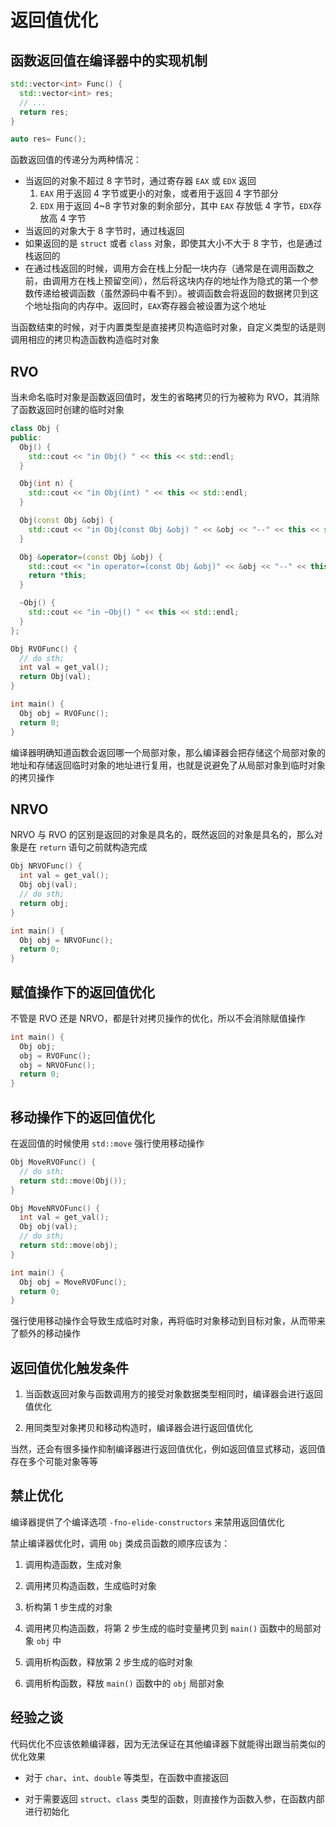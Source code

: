 # 返回值优化

## 函数返回值在编译器中的实现机制

```cpp
std::vector<int> Func() {
  std::vector<int> res;
  // ...
  return res;
}

auto res= Func();
```

函数返回值的传递分为两种情况：

- 当返回的对象不超过 8 字节时，通过寄存器 `EAX` 或 `EDX` 返回
  1. `EAX` 用于返回 4 字节或更小的对象，或者用于返回 4 字节部分
  2. `EDX` 用于返回 4~8 字节对象的剩余部分，其中 `EAX` 存放低 4 字节，`EDX`存放高 4 字节
- 当返回的对象大于 8 字节时，通过栈返回
- 如果返回的是 `struct` 或者 `class` 对象，即使其大小不大于 8 字节，也是通过栈返回的
- 在通过栈返回的时候，调用方会在栈上分配一块内存（通常是在调用函数之前，由调用方在栈上预留空间），然后将这块内存的地址作为隐式的第一个参数传递给被调函数（虽然源码中看不到）。被调函数会将返回的数据拷贝到这个地址指向的内存中。返回时，`EAX`寄存器会被设置为这个地址

当函数结束的时候，对于内置类型是直接拷贝构造临时对象，自定义类型的话是则调用相应的拷贝构造函数构造临时对象

## RVO

当未命名临时对象是函数返回值时，发生的省略拷贝的行为被称为 RVO，其消除了函数返回时创建的临时对象

```cpp
class Obj {
public:
  Obj() {
    std::cout << "in Obj() " << this << std::endl;
  }

  Obj(int n) {
    std::cout << "in Obj(int) " << this << std::endl;
  }

  Obj(const Obj &obj) {
    std::cout << "in Obj(const Obj &obj) " << &obj << "--" << this << std::endl;
  }

  Obj &operator=(const Obj &obj) {
    std::cout << "in operator=(const Obj &obj)" << &obj << "--" << this << std::endl;
    return *this;
  }

  ~Obj() {
    std::cout << "in ~Obj() " << this << std::endl;
  }
};

Obj RVOFunc() {
  // do sth;
  int val = get_val();
  return Obj(val);
}

int main() {
  Obj obj = RVOFunc();
  return 0;
}
```

编译器明确知道函数会返回哪一个局部对象，那么编译器会把存储这个局部对象的地址和存储返回临时对象的地址进行复用，也就是说避免了从局部对象到临时对象的拷贝操作

## NRVO

NRVO 与 RVO 的区别是返回的对象是具名的，既然返回的对象是具名的，那么对象是在 `return` 语句之前就构造完成

```cpp
Obj NRVOFunc() {
  int val = get_val();
  Obj obj(val);
  // do sth;
  return obj;
}

int main() {
  Obj obj = NRVOFunc();
  return 0;
}
```

## 赋值操作下的返回值优化

不管是 RVO 还是 NRVO，都是针对拷贝操作的优化，所以不会消除赋值操作

```cpp
int main() {
  Obj obj;
  obj = RVOFunc();
  obj = NRVOFunc();
  return 0;
}
```

## 移动操作下的返回值优化

在返回值的时候使用 `std::move` 强行使用移动操作

```cpp
Obj MoveRVOFunc() {
  // do sth;
  return std::move(Obj());
}

Obj MoveNRVOFunc() {
  int val = get_val();
  Obj obj(val);
  // do sth;
  return std::move(obj);
}

int main() {
  Obj obj = MoveRVOFunc();
  return 0;
}
```

强行使用移动操作会导致生成临时对象，再将临时对象移动到目标对象，从而带来了额外的移动操作

## 返回值优化触发条件

1. 当函数返回对象与函数调用方的接受对象数据类型相同时，编译器会进行返回值优化

2. 用同类型对象拷贝和移动构造时，编译器会进行返回值优化

当然，还会有很多操作抑制编译器进行返回值优化，例如返回值显式移动，返回值存在多个可能对象等等

## 禁止优化

编译器提供了个编译选项 `-fno-elide-constructors` 来禁用返回值优化

禁止编译器优化时，调用 `Obj` 类成员函数的顺序应该为：

1. 调用构造函数，生成对象

2. 调用拷贝构造函数，生成临时对象

3. 析构第 1 步生成的对象

4. 调用拷贝构造函数，将第 2 步生成的临时变量拷贝到 `main()` 函数中的局部对象 `obj` 中

5. 调用析构函数，释放第 2 步生成的临时对象

6. 调用析构函数，释放 `main()` 函数中的 `obj` 局部对象

## 经验之谈

代码优化不应该依赖编译器，因为无法保证在其他编译器下就能得出跟当前类似的优化效果

- 对于 `char`、`int`、`double` 等类型，在函数中直接返回

- 对于需要返回 `struct`、`class` 类型的函数，则直接作为函数入参，在函数内部进行初始化